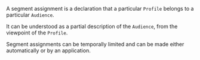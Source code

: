A segment assignment is a declaration that a particular `Profile` belongs to a particular `Audience`.

It can be understood as a partial description of the `Audience`, from the viewpoint of the `Profile`.

Segment assignments can be temporally limited and can be made either automatically or by an application.

